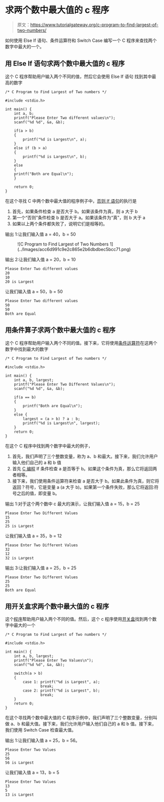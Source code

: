 # 求两个数中最大值的 c 程序

> 原文：<https://www.tutorialgateway.org/c-program-to-find-largest-of-two-numbers/>

如何使用 Else If 语句、条件运算符和 Switch Case 编写一个 C 程序来查找两个数字中最大的一个。

## 用 Else If 语句求两个数中最大值的 c 程序

这个 C 程序帮助用户输入两个不同的值，然后它会使用 Else If 语句 找到其中最高的数字

```
/* C Program to Find Largest of Two numbers */ 

#include <stdio.h>  

int main() {  
    int a, b;  
    printf("Please Enter Two different values\n");  
    scanf("%d %d", &a, &b);  

    if(a > b) 
    {
        printf("%d is Largest\n", a);          
    } 
    else if (b > a)
    { 
        printf("%d is Largest\n", b);  
    } 
    else 
    {
	printf("Both are Equal\n");
    }

    return 0;  
}
```

在这个寻找 C 中两个数中最大值的程序例子中，[否则 If 语句](https://www.tutorialgateway.org/else-if-statement-in-c/ "Else If Statement in C")的执行是

1.  首先，如果条件检查 a 是否大于 b。如果该条件为真，则 a 大于 b
2.  第一个“否则”条件检查 b 是否大于 a。如果该条件为“真”，则 b 大于 a
3.  如果以上两个条件都失败了，说明它们是相等的。

输出 1:让我们输入值 a = 40，b = 50

<figure class="wp-block-image">![C Program to Find Largest of Two Numbers 1](../Images/acc6d991c9e2c865e2b6dbdbec5bcc71.png)</figure>

输出 2:让我们输入值 a = 20，b = 10

```
Please Enter Two different values
20
10
20 is Largest
```

让我们输入值 a = 50，b = 50

```
Please Enter Two different values
50
50
Both are Equal
```

## 用条件算子求两个数中最大值的 c 程序

这个 C 程序帮助用户输入两个不同的值。接下来，它将使用[条件运算符](https://www.tutorialgateway.org/conditional-operator-in-c/ "CONDITIONAL OPERATOR IN C")在这两个数字中找到最大的数字

```
/* C Program to Find Largest of Two numbers */ 

#include <stdio.h>  

int main() {  
    int a, b, largest;
    printf("Please Enter Two Different Values\n");  
    scanf("%d %d", &a, &b);  

    if(a == b)
    {
        printf("Both are Equal\n");
    }
    else { 
        largest = (a > b) ? a : b;
        printf("%d is Largest\n", largest);
    }
    return 0;  
}
```

在这个 C 程序中找到两个数字中最大的例子，

1.  首先，我们声明了三个整数变量，称为 a、b 和最大。接下来，我们允许用户输入他们自己的 a 和 b 值
2.  首先 [C 编程](https://www.tutorialgateway.org/c-programming/) If 条件检查 a 是否等于 b。如果这个条件为真，那么它将返回两者相等。
3.  接下来，我们使用条件运算符来检查 a 是否大于 b。如果此条件为真，则它将返回？符号，它是变量 a (a 大于 b)。如果第一个条件失败，那么它将返回:符号之后的值，即变量 b。

输出 1:对于这个两个数中 c 最大的演示，让我们输入值 a = 15，b = 25

```
Please Enter Two Different Values
15
25
25 is Largest
```

让我们输入值 a = 35，b = 12

```
Please Enter Two Different Values
32
12
32 is Largest
```

输出 3:让我们输入值 a = 25，b = 25

```
Please Enter Two Different Values
25
25
Both are Equal
```

## 用开关盒求两个数中最大值的 c 程序

这个[程序](https://www.tutorialgateway.org/c-programming-examples/)帮助用户输入两个不同的值。然后，这个 c 程序使用[开关盒](https://www.tutorialgateway.org/switch-case-in-c/)找到两个数字中最大的一个

```
/* C Program to Find Largest of Two numbers */ 

#include <stdio.h>  

int main() {  
    int a, b, largest;
    printf("Please Enter Two Values\n");  
    scanf("%d %d", &a, &b);  

    switch(a > b) 
    {     
        case 1: printf("%d is Largest", a);  
                break;  
        case 2: printf("%d is Largest", b);  
                break;  
    }  
    return 0;  
}
```

在这个寻找两个数中最大值的 C 程序示例中，我们声明了三个整数变量，分别叫做 a、b 和最大值。接下来，我们允许用户输入他们自己的 a 和 b 值。接下来，我们使用 Switch Case 检查最大值。

输出 1:让我们输入值 a = 25，b = 56。

```
Please Enter Two Values
25
56
56 is Largest
```

让我们输入值 a = 13，b = 5

```
Please Enter Two Values
13
5
13 is Largest
```